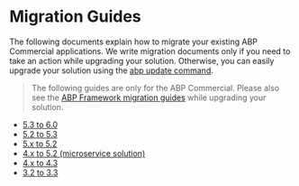 # Migration Guides

The following documents explain how to migrate your existing ABP Commercial applications. We write migration documents only if you need to take an action while upgrading your solution. Otherwise, you can easily upgrade your solution using the [abp update command](https://docs.abp.io/en/abp/latest/Upgrading).

> The following guides are only for the ABP Commercial. Please also see the [ABP Framework migration guides](https://docs.abp.io/en/abp/latest/Migration-Guides/Index) while upgrading your solution.

* [5.3 to 6.0](v6_0.md)
* [5.2 to 5.3](v5_3.md)
* [5.x to 5.2](v5_2.md)
* [4.x to 5.2 (microservice solution)](microservice-4_x_to_5_2.md)
* [4.x to 4.3](v4_3.md)
* [3.2 to 3.3](blazor-ui-3_3.md)

